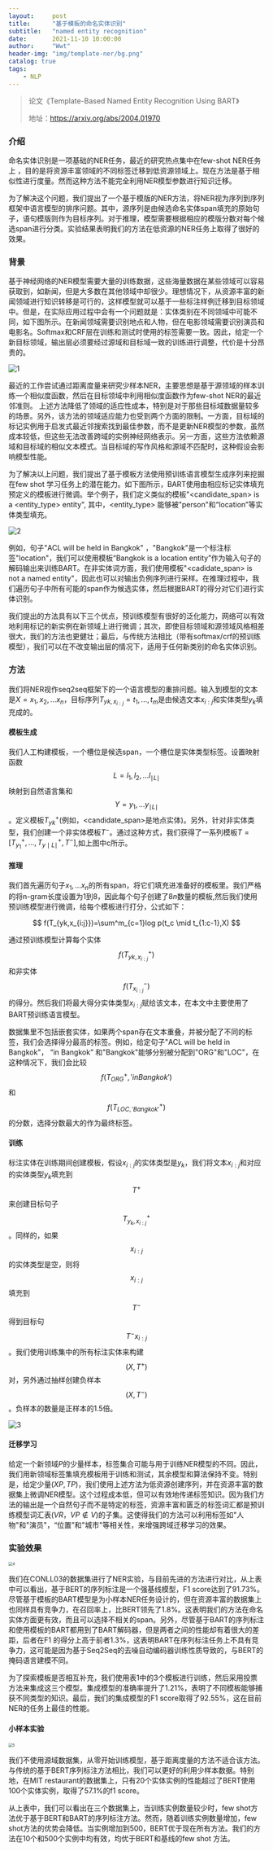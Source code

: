 ```yaml
---
layout:     post
title:      "基于模板的命名实体识别"
subtitle:   "named entity recognition"
date:       2021-11-10 10:00:00
author:     "Wwt"
header-img: "img/template-ner/bg.png"
catalog: true
tags:   
    - NLP
---
```

>论文《Template-Based Named Entity Recognition Using BART》
>
>地址：https://arxiv.org/abs/2004.01970


### 介绍

命名实体识别是一项基础的NER任务，最近的研究热点集中在few-shot NER任务上 ，目的是将资源丰富领域的不同标签迁移到低资源领域上。现在方法是基于相似性进行度量。然而这种方法不能完全利用NER模型参数进行知识迁移。

为了解决这个问题，我们提出了一个基于模版的NER方法，将NER视为序列到序列框架中语言模型的排序问题。其中，源序列是由候选命名实体span填充的原始句子，语句模版则作为目标序列。对于推理，模型需要根据相应的模版分数对每个候选span进行分类。实验结果表明我们的方法在低资源的NER任务上取得了很好的效果。

### 背景

基于神经网络的NER模型需要大量的训练数据，这些海量数据在某些领域可以容易获取到，如新闻，但是大多数在其他领域中却很少。理想情况下，从资源丰富的新闻领域进行知识转移是可行的，这样模型就可以基于一些标注样例迁移到目标领域中。但是，在实际应用过程中会有一个问题就是：实体类别在不同领域中可能不同，如下图所示。在新闻领域需要识别地点和人物，但在电影领域需要识别演员和电影名。Softmax和CRF层在训练和测试时使用的标签需要一致。因此，给定一个新目标领域，输出层必须要经过源域和目标域一致的训练进行调整，代价是十分昂贵的。

![1](/img/template-ner/1.png)

最近的工作尝试通过距离度量来研究少样本NER，主要思想是基于源领域的样本训练一个相似度函数，然后在目标领域中利用相似度函数作为few-shot NER的最近邻准则。
上述方法降低了领域的适应性成本，特别是对于那些目标域数据量较多的场景。另外，该方法的领域适应能力也受到两个方面的限制。一方面，目标域的标记实例用于启发式最近邻搜索找到最佳参数，而不是更新NER模型的参数，虽然成本较低，但这些无法改善跨域的实例神经网络表示。另一方面，这些方法依赖源域和目标域的相似文本模式。当目标域的写作风格和源域不匹配时，这种假设会影响模型性能。

为了解决以上问题，我们提出了基于模板方法使用预训练语言模型生成序列来挖掘在few shot 学习任务上的潜在能力。如下图所示，BART使用由相应标记实体填充预定义的模板进行微调。举个例子，我们定义类似的模板"<candidate_span> is a <entity_type> entity", 其中，<entity_type> 能够被"person"和“location”等实体类型填充。

![2](/img/template-ner/2.png)

例如，句子"ACL will be held in Bangkok" ，"Bangkok"是一个标注标签"location"，我们可以使用模板“Bangkok is a location entity”作为输入句子的解码输出来训练BART。在非实体词方面，我们使用模板"<cadidate_span> is not a named entity"，因此也可以对输出负例序列进行采样。在推理过程中，我们遍历句子中所有可能的span作为候选实体，然后根据BART的得分对它们进行实体识别。

我们提出的方法具有以下三个优点，预训练模型有很好的泛化能力，网络可以有效地利用标记的新实例在新领域上进行微调；其次，即使目标领域和源领域风格相差很大，我们的方法也更健壮；最后，与传统方法相比（带有softmax/crf的预训练模型），我们可以在不改变输出层的情况下，适用于任何新类别的命名实体识别。

### 方法

我们将NER视作seq2seq框架下的一个语言模型的重排问题。输入到模型的文本是$X={x_1,x_2,...x_n}$，目标序列$T_{yk,x_{i:j}}={t_1,...,t_m}$是由候选文本$x_{i:j}$和实体类型$y_k$填充成的。

#### 模板生成

我们人工构建模板，一个槽位是候选span，一个槽位是实体类型标签。设置映射函数$$L={l_1,l_2,...l_{\mid L \mid}}$$映射到自然语言集和$$Y={y_1,...y_{\mid L \mid}}$$。定义模板$T^{+}_{yk}$(例如，<candidate_span>是地点实体)。另外，针对非实体类型，我们创建一个非实体模板$T^{-}$。通过这种方式，我们获得了一系列模板$T=[T^{+}_{y_1},...,T^{+}_{y \mid L\mid}, T^{-}]$,如上图中c所示。

#### 推理

我们首先遍历句子${x_1,...x_n}$的所有span，将它们填充进准备好的模板里。我们严格的将n-gram长度设置为1到8，因此每个句子创建了$8n$数量的模板,然后我们使用预训练模型进行微调，给每个模板进行打分，公式如下：


$$
f(T_{yk,x_{i:j}})=\sum^m_{c=1}log p(t_c \mid t_{1:c-1},X)
$$


通过预训练模型计算每个实体$$f(T^+_{yk,x_{i:j}})$$和非实体 $$f(T^-_{x_{i:j}})$$的得分。然后我们将最大得分实体类型$x_{i:j}$赋给该文本，在本文中主要使用了BART预训练语言模型。

数据集里不包括嵌套实体，如果两个span存在文本重叠，并被分配了不同的标签，我们会选择得分最高的标签。例如，给定句子"ACL will be held in Bangkok"， “in Bangkok” 和"Bangkok"能够分别被分配到"ORG"和"LOC"，在这种情况下，我们会比较$$f(T^+_{ORG},'in Bangkok')$$和$$f(T^{+}_{LOC,'Bangkok'})$$的分数，选择分数最大的作为最终标签。

#### 训练

标注实体在训练期间创建模板，假设$x_{i:j}$的实体类型是$y_k$，我们将文本$x_{i:j}$和对应的实体类型$y_k$填充到$$T^{+}$$来创建目标句子$$T^{+}_{y_k,x_{i:j}}$$。同样的，如果$$x_{i:j}$$的实体类型是空，则将$$x_{i:j}$$填充到$$T^-$$得到目标句$$T^-{x_{i:j}}$$。我们使用训练集中的所有标注实体来构建$$(X,T^+)$$对，另外通过抽样创建负样本$$(X,T^-)$$。负样本的数量是正样本的1.5倍。

![3](/img/template-ner/3.png)

#### 迁移学习

给定一个新领域$P$的少量样本，标签集合可能与用于训练NER模型的不同。因此，我们用新领域标签集填充模板用于训练和测试，其余模型和算法保持不变。特别是，给定少量$(XP,TP)$，我们使用上述方法为低资源创建序列，并在资源丰富的数据集上微调NER模型。这个过程成本低，但可以有效地传递标签知识。因为我们方法的输出是一个自然句子而不是特定的标签，资源丰富和匮乏的标签词汇都是预训练模型词汇表$(VR，VP \notin V)$的子集。这使得我们的方法可以利用标签如"人物"和"演员"，“位置”和"城市"等相关性，来增强跨域迁移学习的效果。

### 实验效果

<img src="/img/template-ner/4.png" alt="4" style="zoom:50%;" />

我们在CONLL03的数据集进行了NER实验，与目前先进的方法进行对比，从上表中可以看出，基于BERT的序列标注是一个强基线模型，F1 score达到了91.73%。尽管基于模板的BART模型是为小样本NER任务设计的，但在资源丰富的数据集上也同样具有竞争力，在召回率上，比BERT领先了1.8%。这表明我们的方法在命名实体方面更有效，而且可以选择不相关的span。另外，尽管基于BART的序列标注和使用模板的BART都用到了BART解码器，但是两者之间的性能却有着很大的差距，后者在F1 的得分上高于前者1.3%，这表明BART在序列标注任务上不具有竞争力，这可能是因为基于Seq2Seq的去噪自动编码器训练性质导致的，与BERT的掩码语言建模不同。

为了探索模板是否相互补充，我们使用表1中的3个模板进行训练，然后采用投票方法来集成这三个模型。集成模型的准确率提升了1.21%，表明了不同模板能够捕获不同类型的知识。最后，我们的集成模型的F1 score取得了92.55%，这在目前NER的任务上最佳的性能。

#### 小样本实验

<img src="/img/template-ner/5.png" alt="5" style="zoom:50%;" />

我们不使用源域数据集，从零开始训练模型，基于距离度量的方法不适合该方法。与传统的基于BERT序列标注方法相比，我们可以更好的利用少样本数据。特别地，在MIT restaurant的数据集上，只有20个实体实例的性能超过了BERT使用100个实体实例，取得了57.1%的f1 score。

从上表中，我们可以看出在三个数据集上，当训练实例数量较少时，few shot方法优于基于BERT和BART的序列标注方法。然而，随着训练实例数量增加，few shot方法的优势会降低。当实例增加到500，BERT优于现在所有方法。我们的方法在10个和500个实例中均有效，均优于BERT和基线的few shot 方法。

 